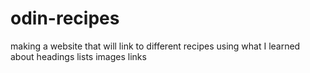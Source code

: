 # odin-recipes
making a website that will link to different recipes
using what I learned about
    headings
    lists
    images
    links
